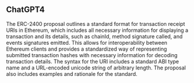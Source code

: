 ## ChatGPT4

The ERC-2400 proposal outlines a standard format for transaction receipt URIs in Ethereum, which includes all necessary information for displaying a transaction and its details, such as chainId, method signature called, and events signatures emitted. This allows for interoperability between Ethereum clients and provides a standardized way of representing submitted transaction hashes with necessary information for decoding transaction details. The syntax for the URI includes a standard ABI type name and a URL-encoded unicode string of arbitrary length. The proposal also includes examples and rationale for the standard.
